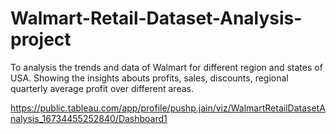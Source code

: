 # Walmart-Retail-Dataset-Analysis-project
To analysis the trends and data of Walmart for different region and states of USA.
Showing the insights abouts profits, sales, discounts, regional quarterly average profit over different areas.

https://public.tableau.com/app/profile/pushp.jain/viz/WalmartRetailDatasetAnalysis_16734455252840/Dashboard1
